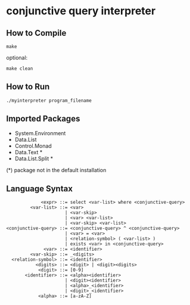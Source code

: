 # conjunctive query interpreter

## How to Compile
```
make
```
optional:

```
make clean
```

## How to Run
```
./myinterpreter program_filename
```

## Imported Packages
- System.Environment
- Data.List
- Control.Monad
- Data.Text *
- Data.List.Split *

(*) package not in the default installation

## Language Syntax
```
             <expr> ::= select <var-list> where <conjunctive-query>
         <var-list> ::= <var>
                      | <var-skip>
                      | <var> <var-list>
                      | <var-skip> <var-list>
<conjunctive-query> ::= <conjunctive-query> ^ <conjunctive-query>
                      | <var> = <var>
                      | <relation-symbol> ( <var-list> )
                      | exists <var> in <conjunctive-query>
              <var> ::= <identifier>
         <var-skip> ::= _<digits>
  <relation-symbol> ::= <identifier>
           <digits> ::= <digit> | <digit><digits>
            <digit> ::= [0-9]
       <identifier> ::= <alpha><identifier>
                      | <digit><identifier>
                      | <alpha>_<identifier>
                      | <digit>_<identifier>
            <alpha> ::= [a-zA-Z]
```
